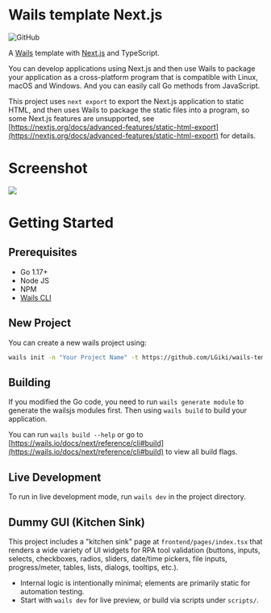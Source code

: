 # Wails template Next.js

![GitHub](https://img.shields.io/github/license/LGiki/wails-template-nextjs?style=flat-square)

A [Wails](https://github.com/wailsapp/wails) template with [Next.js](https://github.com/vercel/next.js) and TypeScript.

You can develop applications using Next.js and then use Wails to package your application as a cross-platform program that is compatible with Linux, macOS and Windows. And you can easily call Go methods from JavaScript.

This project uses `next export` to export the Next.js application to static HTML, and then uses Wails to package the static files into a program, so some Next.js features are unsupported, see [https://nextjs.org/docs/advanced-features/static-html-export](https://nextjs.org/docs/advanced-features/static-html-export) for details.

# Screenshot

![](screenshot.png)

# Getting Started

## Prerequisites

- Go 1.17+
- Node JS
- NPM
- [Wails CLI](https://wails.io/docs/next/gettingstarted/installation/)

## New Project

You can create a new wails project using:

```bash
wails init -n "Your Project Name" -t https://github.com/LGiki/wails-template-nextjs
```

## Building

If you modified the Go code, you need to run `wails generate module` to generate the wailsjs modules first. Then using `wails build` to build your application.

You can run `wails build --help` or go to [https://wails.io/docs/next/reference/cli#build](https://wails.io/docs/next/reference/cli#build) to view all build flags.

## Live Development

To run in live development mode, run `wails dev` in the project directory.

## Dummy GUI (Kitchen Sink)

This project includes a "kitchen sink" page at `frontend/pages/index.tsx` that renders a wide variety of UI widgets for RPA tool validation (buttons, inputs, selects, checkboxes, radios, sliders, date/time pickers, file inputs, progress/meter, tables, lists, dialogs, tooltips, etc.).

- Internal logic is intentionally minimal; elements are primarily static for automation testing.
- Start with `wails dev` for live preview, or build via scripts under `scripts/`.
